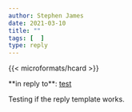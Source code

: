 ```yaml
---
author: Stephen James
date: 2021-03-10
title: ""
tags: [  ]
type: reply
---
```


   {{< microformats/hcard >}}
<p>**in reply to**: <a class="u-in-reply-to" href="test">test</a></p>
<p class="e-content">Testing if the reply template works.<p>
 	  <time class="dt-published" datetime="2021-03-10T13:18:42"></time>
	</a>
</p>


